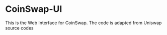 # CoinSwap-UI
This is the Web Interface for CoinSwap. The code is adapted from Uniswap source codes
